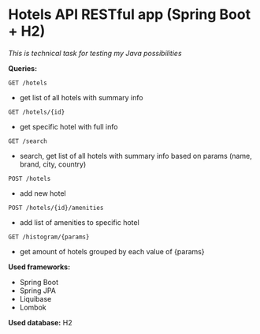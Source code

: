 # Hotels API RESTful app (Spring Boot + H2)
_This is technical task for testing my Java possibilities_


**Queries:**
```
GET /hotels
```
- get list of all hotels with summary info
```
GET /hotels/{id}
```
- get specific hotel with full info
```
GET /search
```
- search, get list of all hotels with summary info based on params (name, brand, city, country)
```
POST /hotels
```
- add new hotel 
```
POST /hotels/{id}/amenities
```
- add list of amenities to specific hotel 
```
GET /histogram/{params}
```
- get amount of hotels grouped by each value of {params}

**Used frameworks:**
 - Spring Boot
 - Spring JPA
 - Liquibase
 - Lombok

**Used database:** H2
